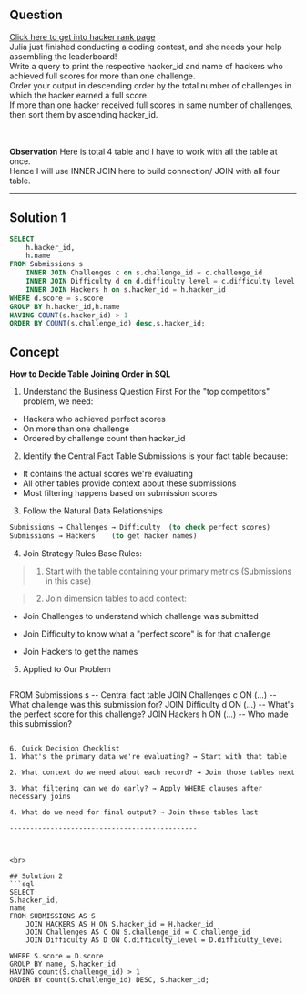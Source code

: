 
## Question


[Click here to get into hacker rank page](https://www.hackerrank.com/challenges/full-score/problem?isFullScreen=true) <br>
Julia just finished conducting a coding contest, and she needs your help assembling the leaderboard! <br>
Write a query to print the respective hacker_id and name of hackers who achieved full scores for more than one challenge. <br>
Order your output in descending order by the total number of challenges in which the hacker earned a full score.<br>
If more than one hacker received full scores in same number of challenges, then sort them by ascending hacker_id.<br>
<br>
<br>

**Observation**
Here is total 4 table and I have to work with all the table at once.<br>
Hence I will use INNER JOIN here to build connection/ JOIN with all four table.<br>

-----------
## Solution 1

```sql
SELECT 
    h.hacker_id,
    h.name 
FROM Submissions s
    INNER JOIN Challenges c on s.challenge_id = c.challenge_id
    INNER JOIN Difficulty d on d.difficulty_level = c.difficulty_level
    INNER JOIN Hackers h on s.hacker_id = h.hacker_id
WHERE d.score = s.score
GROUP BY h.hacker_id,h.name
HAVING COUNT(s.hacker_id) > 1
ORDER BY COUNT(s.challenge_id) desc,s.hacker_id;
```

## Concept
**How to Decide Table Joining Order in SQL**
1. Understand the Business Question First
   For the "top competitors" problem, we need:

* Hackers who achieved perfect scores
* On more than one challenge
* Ordered by challenge count then hacker_id

2. Identify the Central Fact Table
Submissions is your fact table because:
* It contains the actual scores we're evaluating
* All other tables provide context about these submissions
* Most filtering happens based on submission scores
  
3. Follow the Natural Data Relationships
```sql
Submissions → Challenges → Difficulty  (to check perfect scores)
Submissions → Hackers    (to get hacker names)
```
4. Join Strategy Rules
Base Rules:
> 1. Start with the table containing your primary metrics (Submissions in this case)

> 2. Join dimension tables to add context:

- Join Challenges to understand which challenge was submitted

- Join Difficulty to know what a "perfect score" is for that challenge

- Join Hackers to get the names

5. Applied to Our Problem
   ```sql
FROM Submissions s                  -- Central fact table
JOIN Challenges c ON (...)          -- What challenge was this submission for?
JOIN Difficulty d ON (...)          -- What's the perfect score for this challenge?
JOIN Hackers h ON (...)             -- Who made this submission?
```

6. Quick Decision Checklist
1. What's the primary data we're evaluating? → Start with that table

2. What context do we need about each record? → Join those tables next

3. What filtering can we do early? → Apply WHERE clauses after necessary joins

4. What do we need for final output? → Join those tables last

----------------------------------------------



<br>

## Solution 2
```sql
SELECT
S.hacker_id,
name
FROM SUBMISSIONS AS S
    JOIN HACKERS AS H ON S.hacker_id = H.hacker_id
    JOIN Challenges AS C ON S.challenge_id = C.challenge_id
    JOIN Difficulty AS D ON C.difficulty_level = D.difficulty_level

WHERE S.score = D.score
GROUP BY name, S.hacker_id
HAVING count(S.challenge_id) > 1
ORDER BY count(S.challenge_id) DESC, S.hacker_id;
```

